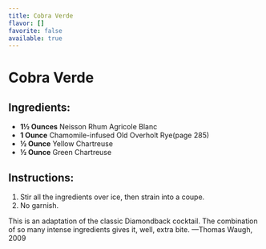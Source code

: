 ```yaml
---
title: Cobra Verde
flavor: []
favorite: false
available: true
---
```

# Cobra Verde

## Ingredients:
- **1½ Ounces** Neisson Rhum Agricole Blanc
- **1 Ounce** Chamomile-infused Old Overholt Rye(page 285)
- **½ Ounce** Yellow Chartreuse
- **½ Ounce** Green Chartreuse

## Instructions:
1. Stir all the ingredients over ice, then strain into a coupe.
2. No garnish.

This is an adaptation of the classic Diamondback cocktail. The combination of so many intense ingredients gives it, well, extra bite. —Thomas Waugh, 2009



